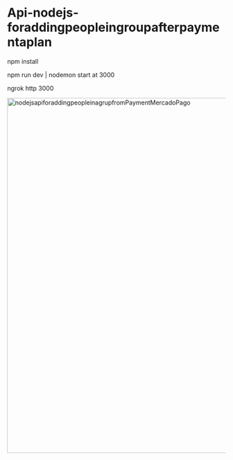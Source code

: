 # Api-nodejs-foraddingpeopleingroupafterpaymentaplan

npm install 

npm run dev | nodemon start at 3000

ngrok http 3000

<img width="1047" height="820" alt="nodejsapiforaddingpeopleinagrupfromPaymentMercadoPago" src="https://github.com/user-attachments/assets/a18516d0-ca1f-4143-95f8-629de3ffcee9" />
